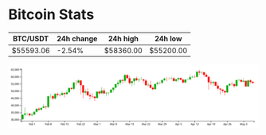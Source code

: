 # Bitcoin Stats

BTC/USDT|24h change|24h high|24h low|
|---|---|---|---|
|$55593.06|-2.54%|$58360.00|$55200.00|

<img src="./chart.svg">
